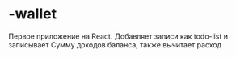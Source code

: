 # -wallet
Первое приложение на React.
Добавляет записи как todo-list и записывает 
Сумму доходов баланса, также вычитает расход

